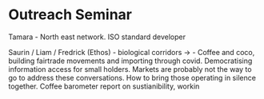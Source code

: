 # Outreach Seminar

Tamara - North east network. ISO standard developer 

Saurin / Liam / Fredrick (Ethos) - biological corridors -> 
	- Coffee and coco, building fairtrade movements and importing through covid. Democratising information access for small holders. Markets are probably not the way to go to address these conversations. How to bring those operating in silence together. Coffee barometer report on sustianibility, workin